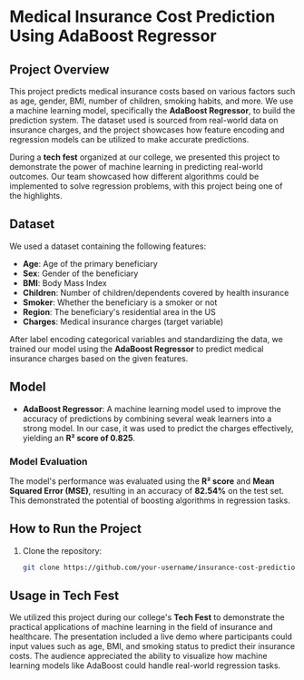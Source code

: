 # **Medical Insurance Cost Prediction Using AdaBoost Regressor**

## **Project Overview**

This project predicts medical insurance costs based on various factors such as age, gender, BMI, number of children, smoking habits, and more. We use a machine learning model, specifically the **AdaBoost Regressor**, to build the prediction system. The dataset used is sourced from real-world data on insurance charges, and the project showcases how feature encoding and regression models can be utilized to make accurate predictions.

During a **tech fest** organized at our college, we presented this project to demonstrate the power of machine learning in predicting real-world outcomes. Our team showcased how different algorithms could be implemented to solve regression problems, with this project being one of the highlights.

## **Dataset**

We used a dataset containing the following features:
- **Age**: Age of the primary beneficiary
- **Sex**: Gender of the beneficiary
- **BMI**: Body Mass Index
- **Children**: Number of children/dependents covered by health insurance
- **Smoker**: Whether the beneficiary is a smoker or not
- **Region**: The beneficiary's residential area in the US
- **Charges**: Medical insurance charges (target variable)

After label encoding categorical variables and standardizing the data, we trained our model using the **AdaBoost Regressor** to predict medical insurance charges based on the given features.

## **Model**

- **AdaBoost Regressor**: A machine learning model used to improve the accuracy of predictions by combining several weak learners into a strong model. In our case, it was used to predict the charges effectively, yielding an **R² score of 0.825**.

### **Model Evaluation**

The model's performance was evaluated using the **R² score** and **Mean Squared Error (MSE)**, resulting in an accuracy of **82.54%** on the test set. This demonstrated the potential of boosting algorithms in regression tasks.

## **How to Run the Project**

1. Clone the repository:
   ```bash
   git clone https://github.com/your-username/insurance-cost-prediction.git
## **Usage in Tech Fest**

We utilized this project during our college's **Tech Fest** to demonstrate the practical applications of machine learning in the field of insurance and healthcare. The presentation included a live demo where participants could input values such as age, BMI, and smoking status to predict their insurance costs. The audience appreciated the ability to visualize how machine learning models like AdaBoost could handle real-world regression tasks.

